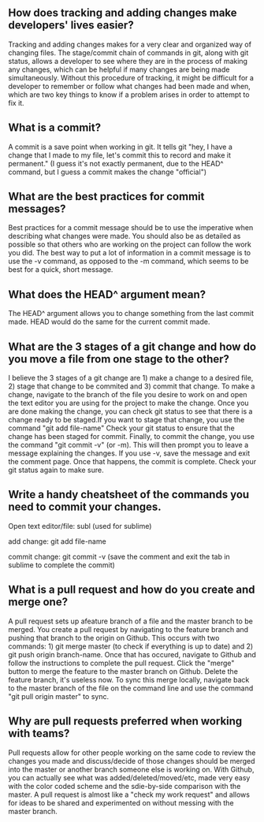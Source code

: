 ## How does tracking and adding changes make developers' lives easier?
Tracking and adding changes makes for a very clear and organized way of changing files. The stage/commit chain of commands in git, along with git status, allows a developer to see where they are in the process of making any changes, which can be helpful if many changes are being made simultaneously. Without this procedure of tracking, it might be difficult for a developer to remember or follow what changes had been made and when, which are two key things to know if a problem arises in order to attempt to fix it.

## What is a commit?
A commit is a save point when working in git. It tells git "hey, I have a change that I made to my file, let's commit this to record and make it permanent." (I guess it's not exactly permanent, due to the HEAD^ command, but I guess a commit makes the change "official")

## What are the best practices for commit messages?
Best practices for a commit message should be to use the imperative when describing what changes were made. You should also be as detailed as possible so that others who are working on the project can follow the work you did. The best way to put a lot of information in a commit message is to use the -v command, as opposed to the -m command, which seems to be best for a quick, short message.

## What does the HEAD^ argument mean?
The HEAD^ argument allows you to change something from the last commit made. HEAD would do the same for the current commit made.

## What are the 3 stages of a git change and how do you move a file from one stage to the other?
I believe the 3 stages of a git change are 1) make a change to a desired file, 2) stage that change to be commited and 3) commit that change. To make a change, navigate to the branch of the file you desire to work on and open the text editor you are using for the project to make the change. Once you are done making the change, you can check git status to see that there is a change ready to be staged.If you want to stage that change, you use the command "git add file-name" Check your git status to ensure that the change has been staged for commit. Finally, to commit the change, you use the command "git commit -v" (or -m). This will then prompt you to leave a message explaining the changes. If you use -v, save the message and exit the comment page. Once that happens, the commit is complete. Check your git status again to make sure.

## Write a handy cheatsheet of the commands you need to commit your changes.
Open text editor/file: subl (used for sublime)

add change: git add file-name

commit change: git commit -v (save the comment and exit the tab in sublime to complete the commit)

## What is a pull request and how do you create and merge one?
A pull request sets up afeature branch of a file and the master branch to be merged. You create a pull request by navigating to the feature branch and pushing that branch to the origin on Github. This occurs with two commands: 1) git merge master (to check if everything is up to date) and 2) git push origin branch-name. Once that has occured, navigate to Github and follow the instructions to complete the pull request. Click the "merge" button to merge the feature to the master branch on Github. Delete the feature branch, it's useless now. To sync this merge locally, navigate back to the master branch of the file on the command line and use the command "git pull origin master" to sync.

## Why are pull requests preferred when working with teams?
Pull requests allow for other people working on the same code to review the changes you made and discuss/decide of those changes should be merged into the master or another branch someone else is working on. With Github, you can actually see what was added/deleted/moved/etc, made very easy with the color coded scheme and the sdie-by-side comparison with the master. A pull request is almost like a "check my work request" and allows for ideas to be shared and experimented on without messing with the master branch.